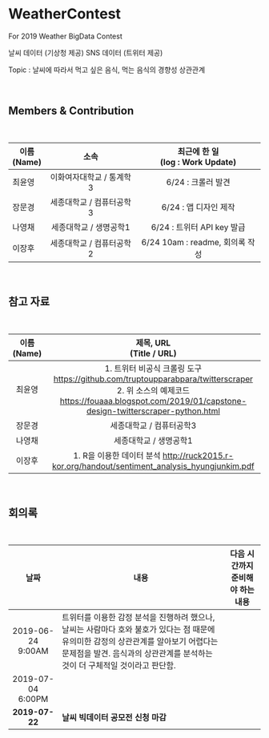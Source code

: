 # WeatherContest
For 2019 Weather BigData Contest



날씨 데이터 (기상청 제공)
SNS 데이터 (트위터 제공)

Topic : 날씨에 따라서 먹고 싶은 음식, 먹는 음식의 경향성 상관관계

<br>

## Members & Contribution

<br>

| 이름 <br>(Name) | 소속 | 최근에 한 일 <br>(log : Work Update) |
|---|:---:|:---:|
| 최윤영 | 이화여자대학교 / 통계학3 | 6/24 : 크롤러 발견 |
| 장문경 | 세종대학교 / 컴퓨터공학3 | 6/24 : 앱 디자인 제작 |
| 나영채 | 세종대학교 / 생명공학1 | 6/24 : 트위터 API key 발급 |
| 이장후 | 세종대학교 / 컴퓨터공학2 | 6/24 10am : readme, 회의록 작성 |




<br>

## 참고 자료

<br>

| 이름 (Name) | 제목, URL<br> (Title / URL) |
|:---:|:---:|
| 최윤영 | 1. 트위터 비공식 크롤링 도구 https://github.com/truptoupparabpara/twitterscraper<br>2. 위 소스의 예제코드 https://fouaaa.blogspot.com/2019/01/capstone-design-twitterscraper-python.html|
| 장문경 | 세종대학교 / 컴퓨터공학3 |
| 나영채 | 세종대학교 / 생명공학1 |
| 이장후 | 1. R을 이용한 데이터 분석 http://ruck2015.r-kor.org/handout/sentiment_analysis_hyungjunkim.pdf |




<br>

## 회의록

<br>

|날짜 | 내용 | 다음 시간까지 준비해야 하는 내용 |
|:---:|---|---|
| 2019-06-24 9:00AM | 트위터를 이용한 감정 분석을 진행하려 했으나, 날씨는 사람마다 호와 불호가 있다는 점 때문에 유의미한 감정의 상관관계를 알아보기 어렵다는 문제점을 발견. 음식과의 상관관계를 분석하는 것이 더 구체적일 것이라고 판단함. | |
|2019-07-04 6:00PM | | |
|**2019-07-22** | **날씨 빅데이터 공모전 신청 마감** | |


